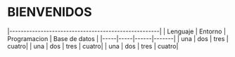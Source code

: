 # **BIENVENIDOS** 

|-----------------------------------------------------|
| Lenguaje | Entorno | Programacion | Base de datos |
|-----|-----|------|-------|
| una | dos | tres | cuatro|
| una | dos | tres | cuatro|
| una | dos | tres | cuatro|
